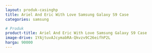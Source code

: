 ```yaml
---
layout: produk-casinghp
title: Ariel And Eric With Love Samsung Galaxy S9 Case
categories: samsung

# Produk
product-title: Ariel And Eric With Love Samsung Galaxy S9 Case
image-drive: 1YAjtuvAJcymabRA-Qkvzv9C26eifhP2L
harga: 90000
---
```

